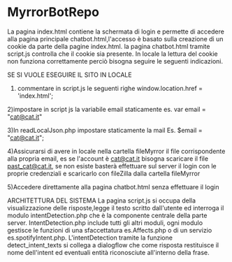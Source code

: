 # MyrrorBotRepo
La pagina index.html contiene la schermata di login e permette di accedere
alla pagina principale chatbot.html,l'accesso è basato sulla creazione di un
cookie da parte della pagine index.html.
la pagina chatbot.html tramite script.js controlla che il cookie sia presente.
In locale la lettura del cookie non funziona correttamente perciò bisogna seguire
le seguenti indicazioni.

SE SI VUOLE ESEGUIRE IL SITO IN LOCALE
1) commentare in script.js le seguenti righe
window.location.href = 'index.html';

2)impostare in script js la variabile email staticamente
es. var email = "cat@cat.it"

3)In readLocalJson.php impostare staticamente la mail
Es.  $email = "cat@cat.it"; 

4)Assicurarsi di avere in locale nella cartella fileMyrror il
file corrispondente alla propria email, es se l'account è cat@cat.it
bisogna scaricare il file past_cat@cat.it, se non esiste basterà
effettuare sul server il login con le proprie credenziali e scaricarlo 
con fileZilla dalla cartella fileMyrror

5)Accedere direttamente alla pagina chatbot.html senza effettuare
il login


ARCHITETTURA DEL SISTEMA
La pagina script.js si occupa della visualizzazione delle risposte,legge il testo
scritto dall'utente ed interroga il modulo intentDetection.php che è la componente
centrale della parte server.
IntentDetection.php include tutti gli altri moduli, ogni modulo gestisce le funzioni 
di una sfaccettatura es.Affects.php o di un servizio es.spotifyIntent.php.
L'intentDetection tramite la funzione detect_intent_texts si collega a dialogflow che come risposta
restituisce il nome dell'intent ed eventuali entità riconosciute all'interno della frase. 
 
